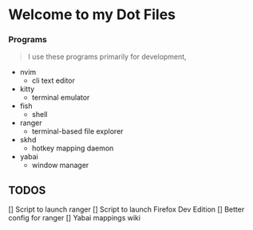 # Welcome to my Dot Files

### Programs

> I use these programs primarily for development,

- nvim
    * cli text editor
- kitty
    * terminal emulator
- fish
    * shell
- ranger
    * terminal-based file explorer
- skhd
    * hotkey mapping daemon
- yabai
    * window manager

## TODOS

[] Script to launch ranger
[] Script to launch Firefox Dev Edition
[] Better config for ranger
[] Yabai mappings wiki
